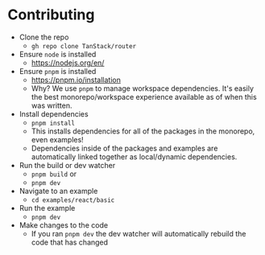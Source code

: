 # Contributing

- Clone the repo
  - `gh repo clone TanStack/router`
- Ensure `node` is installed
  - https://nodejs.org/en/
- Ensure `pnpm` is installed
  - https://pnpm.io/installation
  - Why? We use `pnpm` to manage workspace dependencies. It's easily the best monorepo/workspace experience available as of when this was written.
- Install dependencies
  - `pnpm install`
  - This installs dependencies for all of the packages in the monorepo, even examples!
  - Dependencies inside of the packages and examples are automatically linked together as local/dynamic dependencies.
- Run the build or dev watcher
  - `pnpm build` or
  - `pnpm dev`
- Navigate to an example
  - `cd examples/react/basic`
- Run the example
  - `pnpm dev`
- Make changes to the code
  - If you ran `pnpm dev` the dev watcher will automatically rebuild the code that has changed
